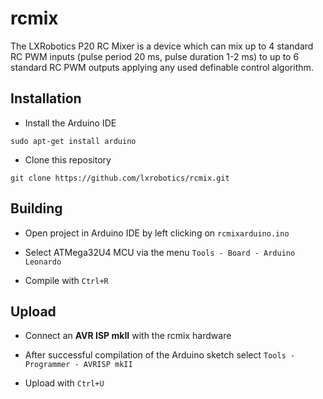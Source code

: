 # rcmix

The LXRobotics P20 RC Mixer is a device which can mix up to 4 standard RC PWM inputs (pulse period 20 ms, pulse duration 1-2 ms) to up to 6 standard RC PWM outputs applying any used definable control algorithm.

## Installation

* Install the Arduino IDE

```
sudo apt-get install arduino
```
* Clone this repository

```
git clone https://github.com/lxrobotics/rcmix.git
```

## Building

* Open project in Arduino IDE by left clicking on `rcmixarduino.ino`

* Select ATMega32U4 MCU via the menu `Tools - Board - Arduino Leonardo`

* Compile with `Ctrl+R`

## Upload

* Connect an **AVR ISP mkII** with the rcmix hardware
 
* After successful compilation of the Arduino sketch select `Tools - Programmer - AVRISP mkII`
 
* Upload with `Ctrl+U`
